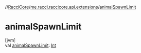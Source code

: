 //[RacciCore](../../index.md)/[me.racci.raccicore.api.extensions](index.md)/[animalSpawnLimit](animal-spawn-limit.md)

# animalSpawnLimit

[jvm]\
val [animalSpawnLimit](animal-spawn-limit.md): [Int](https://kotlinlang.org/api/latest/jvm/stdlib/kotlin/-int/index.html)

